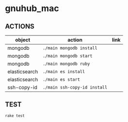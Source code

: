 gnuhub_mac
=================

ACTIONS
---------------

| object           | action                          | link |
| ---------------- | ------------------------------- | ---- |
| mongodb          | `./main mongodb install`        |      |
| mongodb          | `./main mongodb start`          |      |
| mongodb          | `./main mongodb ruby`           |      |
| elasticsearch    | `./main es install`             |      |
| elasticsearch    | `./main es start`               |      |
| ssh-copy-id      | `./main ssh-copy-id install`    |      |

TEST
---------------

```
rake test
```
